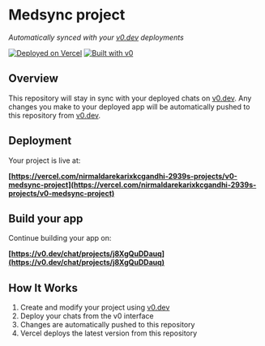 # Medsync project

*Automatically synced with your [v0.dev](https://v0.dev) deployments*

[![Deployed on Vercel](https://img.shields.io/badge/Deployed%20on-Vercel-black?style=for-the-badge&logo=vercel)](https://vercel.com/nirmaldarekarixkcgandhi-2939s-projects/v0-medsync-project)
[![Built with v0](https://img.shields.io/badge/Built%20with-v0.dev-black?style=for-the-badge)](https://v0.dev/chat/projects/j8XgQuDDauq)

## Overview

This repository will stay in sync with your deployed chats on [v0.dev](https://v0.dev).
Any changes you make to your deployed app will be automatically pushed to this repository from [v0.dev](https://v0.dev).

## Deployment

Your project is live at:

**[https://vercel.com/nirmaldarekarixkcgandhi-2939s-projects/v0-medsync-project](https://vercel.com/nirmaldarekarixkcgandhi-2939s-projects/v0-medsync-project)**

## Build your app

Continue building your app on:

**[https://v0.dev/chat/projects/j8XgQuDDauq](https://v0.dev/chat/projects/j8XgQuDDauq)**

## How It Works

1. Create and modify your project using [v0.dev](https://v0.dev)
2. Deploy your chats from the v0 interface
3. Changes are automatically pushed to this repository
4. Vercel deploys the latest version from this repository